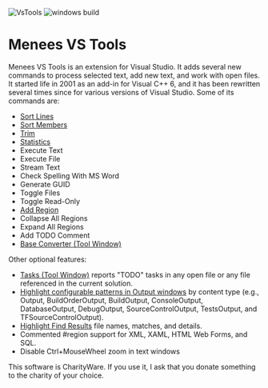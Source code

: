 ![VsTools](http://www.menees.com/Images/VSTools.png) ![windows build](https://github.com/menees/VsTools/workflows/windows%20build/badge.svg)
# Menees VS Tools

Menees VS Tools is an extension for Visual Studio.  It adds several new commands to process selected text, add new text, and work with open files.  It started life in 2001 as an add-in for Visual C++ 6, and it has been rewritten several times since for various versions of Visual Studio. Some of its commands are:

* [Sort Lines](http://www.menees.com/Images/VSToolsSort.png)
* [Sort Members](http://www.menees.com/Images/VSToolsSortMembers.png)
* [Trim](http://www.menees.com/Images/VSToolsTrim.png)
* [Statistics](http://www.menees.com/Images/VSToolsStatistics.png)
* Execute Text
* Execute File
* Stream Text
* Check Spelling With MS Word
* Generate GUID
* Toggle Files
* Toggle Read-Only
* [Add Region](http://www.menees.com/Images/VSToolsAddRegion.png)
* Collapse All Regions
* Expand All Regions
* Add TODO Comment
* [Base Converter (Tool Window)](http://www.menees.com/Images/VSToolsBaseConverter.png)

Other optional features:

* [Tasks (Tool Window)](http://www.menees.com/Images/VSToolsTasks.png) reports "TODO" tasks in any open file or any file referenced in the current solution.
* [Highlight configurable patterns in Output windows](http://www.menees.com/Images/VSOutputHighlight.png) by content type (e.g., Output, BuildOrderOutput, BuildOutput, ConsoleOutput, DatabaseOutput, DebugOutput, SourceControlOutput, TestsOutput, and TFSourceControlOutput).
* [Highlight Find Results](http://www.menees.com/Images/VSFindResultsHighlight.png) file names, matches, and details.
* Commented #region support for XML, XAML, HTML Web Forms, and SQL.
* Disable Ctrl+MouseWheel zoom in text windows

This software is CharityWare. If you use it, I ask that you donate something to the charity of your choice.